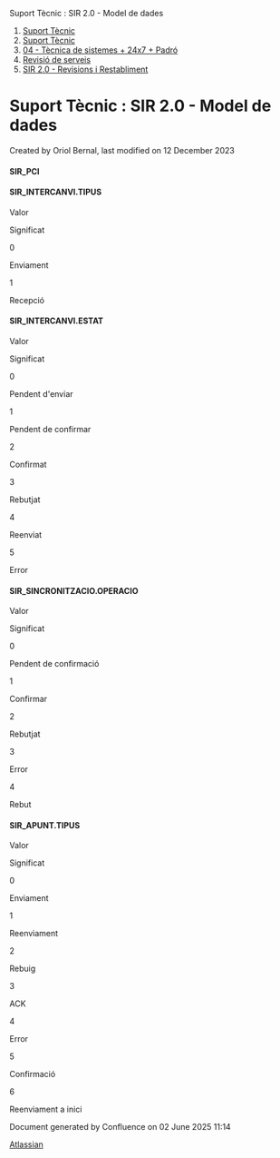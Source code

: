 Suport Tècnic : SIR 2.0 - Model de dades  

1.  [Suport Tècnic](index.md)
2.  [Suport Tècnic](13893782.md)
3.  [04 - Tècnica de sistemes + 24x7 + Padró](26313202.md)
4.  [Revisió de serveis](36340340.md)
5.  [SIR 2.0 - Revisions i Restabliment](SIR-2.0---Revisions-i-Restabliment_100008537.md)

Suport Tècnic : SIR 2.0 - Model de dades
========================================

Created by Oriol Bernal, last modified on 12 December 2023

#### **SIR\_PCI**

#### SIR\_INTERCANVI.TIPUS

Valor

Significat

0

Enviament

1

Recepció

#### SIR\_INTERCANVI.ESTAT

Valor

Significat

0

Pendent d'enviar

1

Pendent de confirmar

2

Confirmat

3

Rebutjat

4

Reenviat

5

Error

#### SIR\_SINCRONITZACIO.OPERACIO

Valor

Significat

0

Pendent de confirmació

1

Confirmar

2

Rebutjat

3

Error

4

Rebut

#### SIR\_APUNT.TIPUS

Valor

Significat

0

Enviament

1

Reenviament

2

Rebuig

3

ACK

4

Error

5

Confirmació

6

Reenviament a inici

Document generated by Confluence on 02 June 2025 11:14

[Atlassian](http://www.atlassian.com/)